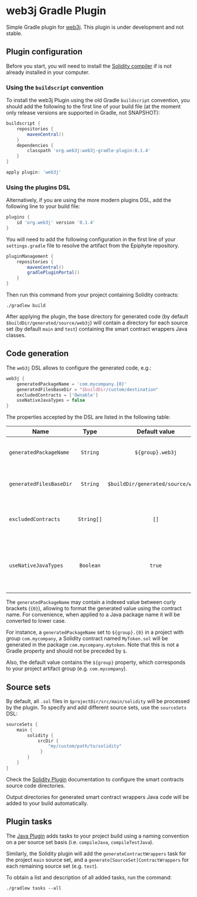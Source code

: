 web3j Gradle Plugin
===================

Simple Gradle plugin for [web3j](https://web3j.io/). This plugin is under development and not stable.

## Plugin configuration

Before you start, you will need to install the
[Solidity compiler](https://solidity.readthedocs.io/en/latest/installing-solidity.html)
if is not already installed in your computer.

### Using the `buildscript` convention

To install the web3j Plugin using the old Gradle `buildscript` convention, you should add 
the following to the first line of your build file (at the moment only release versions 
are supported in Gradle, not SNAPSHOT):

```groovy
buildscript {
    repositories {
        mavenCentral()
    }
    dependencies {
        classpath 'org.web3j:web3j-gradle-plugin:0.1.4'
    }
}

apply plugin: 'web3j'
```

### Using the plugins DSL

Alternatively, if you are using the more modern plugins DSL, add the following line to your 
build file:

```groovy
plugins {
    id 'org.web3j' version '0.1.4'
}
```

You will need to add the following configuration in the first line of your `settings.gradle` 
file to resolve the artifact from the Epiphyte repository.

```groovy
pluginManagement {
    repositories {
        mavenCentral()
        gradlePluginPortal()
    }
}
```

Then run this command from your project containing Solidity contracts:

```
./gradlew build
```

After applying the plugin, the base directory for generated code (by default 
`$buildDir/generated/source/web3j`) will contain a directory for each source set 
(by default `main` and `test`) containing the smart contract wrappers Java classes.

## Code generation

The `web3j` DSL allows to configure the generated code, e.g.:

```groovy
web3j {
    generatedPackageName = 'com.mycompany.{0}'
    generatedFilesBaseDir = "$buildDir/custom/destination"
    excludedContracts = ['Ownable']
    useNativeJavaTypes = false
}
```

The properties accepted by the DSL are listed in the following table: 

|  Name                   | Type       | Default value                      | Description |
|-------------------------|:----------:|:----------------------------------:|-------------|
| `generatedPackageName`  | `String`   | `${group}.web3j`                   | Generated contract wrappers package. |
| `generatedFilesBaseDir` | `String`   | `$buildDir/generated/source/web3j` | Generated Java code output directory. |
| `excludedContracts`     | `String[]` | `[]`                               | Excluded contract names from wrapper generation. |
| `useNativeJavaTypes`    | `Boolean`  | `true`                             | Generate smart contract wrappers using native Java types. |

The `generatedPackageName` may contain a indexed value between curly brackets (`{0}`),
allowing to format the generated value using the contract name. For convenience,
when applied to a Java package name it will be converted to lower case. 

For instance, a `generatedPackageName` set to `${group}.{0}` in a project with group 
`com.mycompany`, a Solidity contract named `MyToken.sol` will be generated in the package
`com.mycompany.mytoken`. Note that this is not a Gradle property and should not be preceded by `$`.

Also, the default value contains the `${group}` property, which corresponds to your project artifact 
group (e.g. `com.mycompany`).

## Source sets

By default, all `.sol` files in `$projectDir/src/main/solidity` will be processed by the plugin.
To specify and add different source sets, use the `sourceSets` DSL:

```groovy
sourceSets {
    main {
        solidity {
            srcDir { 
                "my/custom/path/to/solidity" 
             }
        }
    }
}
```

Check the [Solidity Plugin](https://github.com/web3j/solidity-gradle-plugin)
documentation to configure the smart contracts source code directories.

Output directories for generated smart contract wrappers Java code 
will be added to your build automatically.

## Plugin tasks

The [Java Plugin](https://docs.gradle.org/current/userguide/java_plugin.html)
adds tasks to your project build using a naming convention on a per source set basis
(i.e. `compileJava`, `compileTestJava`).

Similarly, the Solidity plugin will add the `generateContractWrappers` task for the project `main`
source set, and a `generate[SourceSet]ContractWrappers` for each remaining source set (e.g. `test`). 

To obtain a list and description of all added tasks, run the command:

```
./gradlew tasks --all
```